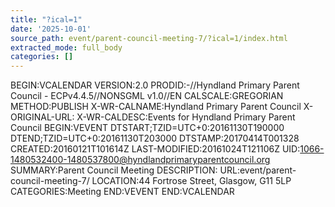 ```yaml
---
title: "?ical=1"
date: '2025-10-01'
source_path: event/parent-council-meeting-7/?ical=1/index.html
extracted_mode: full_body
categories: []
---
```

BEGIN:VCALENDAR VERSION:2.0 PRODID:-//Hyndland Primary Parent Council - ECPv4.4.5//NONSGML v1.0//EN CALSCALE:GREGORIAN METHOD:PUBLISH X-WR-CALNAME:Hyndland Primary Parent Council X-ORIGINAL-URL: X-WR-CALDESC:Events for Hyndland Primary Parent Council BEGIN:VEVENT DTSTART;TZID=UTC+0:20161130T190000 DTEND;TZID=UTC+0:20161130T203000 DTSTAMP:20170414T001328 CREATED:20160121T101614Z LAST-MODIFIED:20161024T121106Z UID:1066-1480532400-1480537800@hyndlandprimaryparentcouncil.org SUMMARY:Parent Council Meeting DESCRIPTION: URL:event/parent-council-meeting-7/ LOCATION:44 Fortrose Street\, Glasgow\, G11 5LP CATEGORIES:Meeting END:VEVENT END:VCALENDAR
